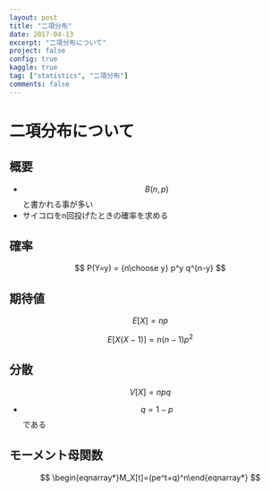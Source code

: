 ```yaml
---
layout: post
title: "二項分布"
date: 2017-04-13
excerpt: "二項分布について"
project: false
config: true
kaggle: true
tag: ["statistics", "二項分布"]
comments: false
---
```


# 二項分布について

## 概要
 - $$B(n, p)$$と書かれる事が多い
 - サイコロをn回投げたときの確率を求める

## 確率

$$
P(Y=y) = {n\choose y} p^y q^{n-y}
$$

## 期待値

$$
E[X] = np
$$

$$
E[X(X-1)] = n(n-1)p^2
$$

## 分散

$$
V[X] = npq
$$

 - $$q = 1-p$$である

## モーメント母関数

$$
\begin{eqnarray*}M_X[t]=(pe^t+q)^n\end{eqnarray*}
$$
